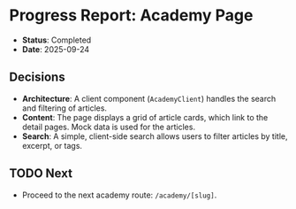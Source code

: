 # Progress Report: Academy Page

-   **Status**: Completed
-   **Date**: 2025-09-24

## Decisions

-   **Architecture**: A client component (`AcademyClient`) handles the search and filtering of articles.
-   **Content**: The page displays a grid of article cards, which link to the detail pages. Mock data is used for the articles.
-   **Search**: A simple, client-side search allows users to filter articles by title, excerpt, or tags.

## TODO Next

-   Proceed to the next academy route: `/academy/[slug]`.